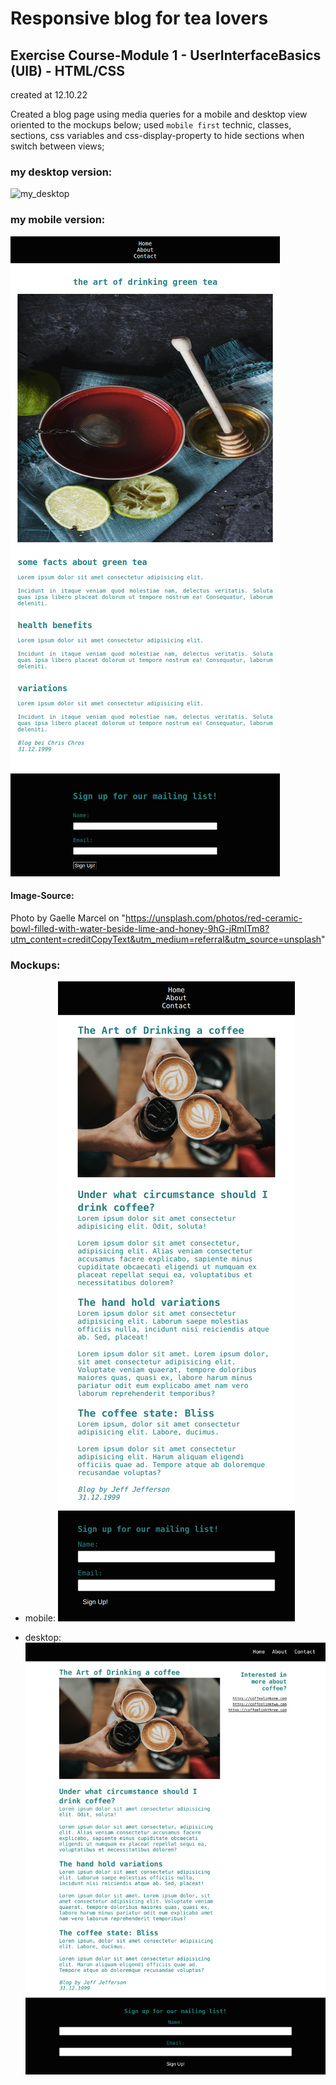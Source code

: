 # Responsive blog for tea lovers

## Exercise Course-Module 1 - UserInterfaceBasics (UIB) - HTML/CSS

created at 12.10.22

Created a blog page using media queries for a mobile and desktop view oriented to the mockups below; used `mobile first` technic, classes, sections, css variables and css-display-property to hide sections when switch between views;

### my desktop version:

![my_desktop](./images/my_desktop_version.png)

### my mobile version:

![my_mobile](./image-folder/my_mobile_version.png)

#### Image-Source:

Photo by Gaelle Marcel on "https://unsplash.com/photos/red-ceramic-bowl-filled-with-water-beside-lime-and-honey-9hG-jRmlTm8?utm_content=creditCopyText&utm_medium=referral&utm_source=unsplash"

### Mockups:

- mobile:
  ![alt-text](./image-folder/mobile-ref.png "Reference Image Mobile")

- desktop:
  ![alt-text](./image-folder/desktop-ref.png "Reference Image Desktop")
